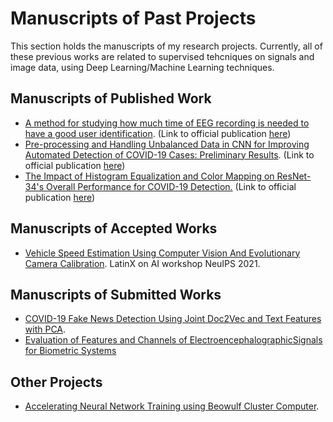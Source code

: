 # Manuscripts of Past Projects

This section holds the manuscripts of my research projects. Currently, all of these previous works are related to supervised tehcniques on signals and image data, using Deep Learning/Machine Learning techniques.


## Manuscripts of Published Work

- [A method for studying how much time of EEG recording is needed to have a good user identification](https://github.com/hector6298/Deep-Learning-Collab-notebooks/blob/master/Manuscripts/Preprints%20-%20Published%20Work/EEG_biometric.pdf). (Link to official publication [here](https://www.researchgate.net/publication/337404372_A_method_for_studying_how_much_time_of_EEG_recording_is_needed_to_have_a_good_user_identification))
- [Pre-processing and Handling Unbalanced Data in CNN for Improving Automated Detection of COVID-19 Cases: Preliminary Results](https://github.com/hector6298/Deep-Learning-Collab-notebooks/blob/master/Manuscripts/Preprints%20-%20Published%20Work/Covid19_CNN_detection.pdf). (Link to official publication [here](https://www.springerprofessional.de/en/pre-processing-and-handling-unbalanced-data-in-cnn-for-improving/18582236))
- [The Impact of Histogram Equalization and Color Mapping on ResNet-34's Overall Performance for COVID-19 Detection.](https://github.com/hector6298/Deep-Learning-Collab-notebooks/blob/master/Manuscripts/Preprints%20-%20Published%20Work/Covid19_CNN_classification_color_filters.pdf) (Link to official publication [here](https://dl.acm.org/doi/fullHtml/10.1145/3456146.3456154))

## Manuscripts of Accepted Works

- [Vehicle Speed Estimation Using Computer Vision And Evolutionary Camera Calibration](https://github.com/hector6298/my-work-portfolio/blob/gh-pages/portfolio/Manuscripts/Preprints%20-%20Submitted%20Work/LXAI_Neurips2021_Hector_Evolutionary.pdf). LatinX on AI workshop NeuIPS 2021.

## Manuscripts of Submitted Works

- [COVID-19 Fake News Detection Using Joint Doc2Vec and Text Features with PCA](https://github.com/hector6298/Deep-Learning-Collab-notebooks/blob/master/Manuscripts/Preprints%20-%20Submitted%20Work/COVID_19_Fake_News_Detection_Using_Joint_Doc2Vec_and_Text_Features_with_PCA.pdf).
- [Evaluation of Features and Channels of ElectroencephalographicSignals for Biometric Systems](https://github.com/hector6298/my-work-portfolio/blob/gh-pages/portfolio/Manuscripts/Preprints%20-%20Submitted%20Work/Feature_and_Channel_Selection.pdf)



## Other Projects

- [Accelerating Neural Network Training using Beowulf Cluster Computer](https://github.com/hector6298/Deep-Learning-Collab-notebooks/blob/master/Manuscripts/Other%20Projects/CNN_Beowulf_Cluster.pdf).
